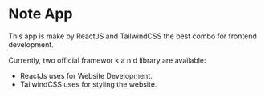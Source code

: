 # Note App

This app is make by ReactJS and TailwindCSS the best combo for frontend development.

Currently, two official framewor k a n d library are available:

- ReactJs uses for Website Development.
- TailwindCSS uses for styling the website.
